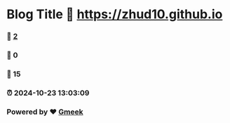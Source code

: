 # Blog Title :link: https://zhud10.github.io 
### :page_facing_up: [2](https://zhud10.github.io/tag.html) 
### :speech_balloon: 0 
### :hibiscus: 15 
### :alarm_clock: 2024-10-23 13:03:09 
### Powered by :heart: [Gmeek](https://github.com/Meekdai/Gmeek)

